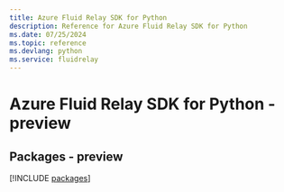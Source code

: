 ```yaml
---
title: Azure Fluid Relay SDK for Python
description: Reference for Azure Fluid Relay SDK for Python
ms.date: 07/25/2024
ms.topic: reference
ms.devlang: python
ms.service: fluidrelay
---
```

# Azure Fluid Relay SDK for Python - preview
## Packages - preview
[!INCLUDE [packages](fluid-relay-index.md)]